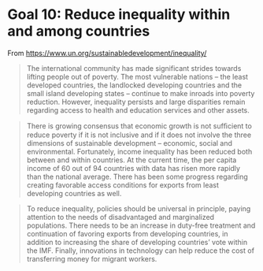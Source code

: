 # Goal 10: Reduce inequality within and among countries
From https://www.un.org/sustainabledevelopment/inequality/

> The international community has made significant strides towards lifting people out of poverty.  The most vulnerable nations – the least developed countries, the landlocked developing countries and the small island developing states – continue to make inroads into poverty reduction.  However, inequality persists and large disparities remain regarding access to health and education services and other assets.

> There is growing consensus that economic growth is not sufﬁcient to reduce poverty if it is not inclusive and if it does not involve the three dimensions of sustainable development – economic, social and environmental. Fortunately, income inequality has been reduced both between and within countries. At the current time, the per capita income of 60 out of 94 countries with data has risen more rapidly than the national average. There has been some progress regarding creating favorable access conditions for exports from least developing countries as well.

> To reduce inequality, policies should be universal in principle, paying attention to the needs of disadvantaged and marginalized populations. There needs to be an increase in duty-free treatment and continuation of favoring exports from developing countries, in addition to increasing the share of developing countries’ vote within the IMF. Finally, innovations in technology can help reduce the cost of transferring money for migrant workers.
